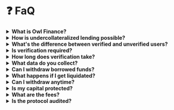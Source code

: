 # ❓ FaQ

<details>

<summary><strong>What is Owl Finance?</strong></summary>

An undercollateralized lending protocol on Solana enabling up to 15x leverage for DeFi strategies.

</details>

<details>

<summary><strong>How is undercollateralized lending possible?</strong></summary>

Borrowed funds can only be deployed to whitelisted protocols. Positions are monitored and automatically liquidated if they become unsafe.

</details>

<details>

<summary><strong>What's the difference between verified and unverified users?</strong></summary>

Unverified users can borrow up to 10x leverage. Verified users can access up to 15x leverage with lower interest rates.

</details>

<details>

<summary><strong>Is verification required?</strong></summary>

No, you can use Owl Finance without verification. However, verification unlocks higher leverage and better rates.

</details>

<details>

<summary><strong>How long does verification take?</strong></summary>

Basic verification takes 2-5 minutes. Full Gold tier verification takes approximately 10 minutes.

</details>

<details>

<summary><strong>What data do you collect?</strong></summary>

We verify claims using zero-knowledge proofs without storing personal data. Only your credit score is stored on-chain.

</details>

<details>

<summary><strong>Can I withdraw borrowed funds?</strong></summary>

No, borrowed funds can only be deployed to integrated protocols.

</details>

<details>

<summary><strong>What happens if I get liquidated?</strong></summary>

Your position is closed, debt is repaid, and remaining collateral (minus 5% penalty) is returned.

</details>

<details>

<summary><strong>Can I withdraw anytime?</strong></summary>

Yes, subject to available liquidity in the pool.

</details>

<details>

<summary><strong>Is my capital protected?</strong></summary>

Automated liquidations and restaking collateral provide security, but smart contract risk exists.

</details>

<details>

<summary><strong>What are the fees?</strong></summary>



* Borrowing: 0 ,Repaying =0
* Deposit: 0, Withdraw =0

</details>

<details>

<summary><strong>Is the protocol audited?</strong></summary>

Yes, audit reports are available in our documentation.

</details>



